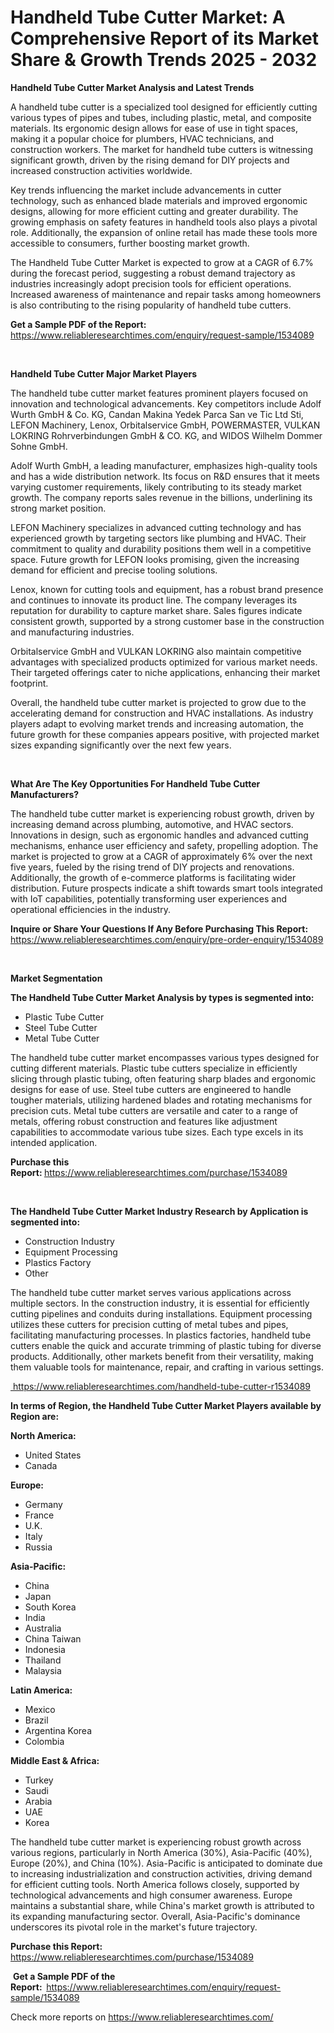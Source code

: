 <p><h1>Handheld Tube Cutter Market: A Comprehensive Report of its Market Share & Growth Trends 2025 - 2032</h1></p><p><strong>Handheld Tube Cutter Market Analysis and Latest Trends</strong></p>
<p><p>A handheld tube cutter is a specialized tool designed for efficiently cutting various types of pipes and tubes, including plastic, metal, and composite materials. Its ergonomic design allows for ease of use in tight spaces, making it a popular choice for plumbers, HVAC technicians, and construction workers. The market for handheld tube cutters is witnessing significant growth, driven by the rising demand for DIY projects and increased construction activities worldwide. </p><p>Key trends influencing the market include advancements in cutter technology, such as enhanced blade materials and improved ergonomic designs, allowing for more efficient cutting and greater durability. The growing emphasis on safety features in handheld tools also plays a pivotal role. Additionally, the expansion of online retail has made these tools more accessible to consumers, further boosting market growth. </p><p>The Handheld Tube Cutter Market is expected to grow at a CAGR of 6.7% during the forecast period, suggesting a robust demand trajectory as industries increasingly adopt precision tools for efficient operations. Increased awareness of maintenance and repair tasks among homeowners is also contributing to the rising popularity of handheld tube cutters.</p></p>
<p><strong>Get a Sample PDF of the Report:&nbsp;</strong> <a href="https://www.reliableresearchtimes.com/enquiry/request-sample/1534089?utm_campaign=2453&utm_medium=2&utm_source=Github&utm_content=ia&utm_term=17022025&utm_id=handheld-tube-cutter">https://www.reliableresearchtimes.com/enquiry/request-sample/1534089</a></p>
<p>&nbsp;</p>
<p><strong>Handheld Tube Cutter Major Market Players</strong></p>
<p><p>The handheld tube cutter market features prominent players focused on innovation and technological advancements. Key competitors include Adolf Wurth GmbH & Co. KG, Candan Makina Yedek Parca San ve Tic Ltd Sti, LEFON Machinery, Lenox, Orbitalservice GmbH, POWERMASTER, VULKAN LOKRING Rohrverbindungen GmbH & CO. KG, and WIDOS Wilhelm Dommer Sohne GmbH.</p><p>Adolf Wurth GmbH, a leading manufacturer, emphasizes high-quality tools and has a wide distribution network. Its focus on R&D ensures that it meets varying customer requirements, likely contributing to its steady market growth. The company reports sales revenue in the billions, underlining its strong market position.</p><p>LEFON Machinery specializes in advanced cutting technology and has experienced growth by targeting sectors like plumbing and HVAC. Their commitment to quality and durability positions them well in a competitive space. Future growth for LEFON looks promising, given the increasing demand for efficient and precise tooling solutions.</p><p>Lenox, known for cutting tools and equipment, has a robust brand presence and continues to innovate its product line. The company leverages its reputation for durability to capture market share. Sales figures indicate consistent growth, supported by a strong customer base in the construction and manufacturing industries.</p><p>Orbitalservice GmbH and VULKAN LOKRING also maintain competitive advantages with specialized products optimized for various market needs. Their targeted offerings cater to niche applications, enhancing their market footprint.</p><p>Overall, the handheld tube cutter market is projected to grow due to the accelerating demand for construction and HVAC installations. As industry players adapt to evolving market trends and increasing automation, the future growth for these companies appears positive, with projected market sizes expanding significantly over the next few years.</p></p>
<p>&nbsp;</p>
<p><strong>What Are The Key Opportunities For Handheld Tube Cutter Manufacturers?</strong></p>
<p><p>The handheld tube cutter market is experiencing robust growth, driven by increasing demand across plumbing, automotive, and HVAC sectors. Innovations in design, such as ergonomic handles and advanced cutting mechanisms, enhance user efficiency and safety, propelling adoption. The market is projected to grow at a CAGR of approximately 6% over the next five years, fueled by the rising trend of DIY projects and renovations. Additionally, the growth of e-commerce platforms is facilitating wider distribution. Future prospects indicate a shift towards smart tools integrated with IoT capabilities, potentially transforming user experiences and operational efficiencies in the industry.</p></p>
<p><strong>Inquire or Share Your Questions If Any Before Purchasing This Report:</strong> <a href="https://www.reliableresearchtimes.com/enquiry/pre-order-enquiry/1534089?utm_campaign=2453&utm_medium=2&utm_source=Github&utm_content=ia&utm_term=17022025&utm_id=handheld-tube-cutter">https://www.reliableresearchtimes.com/enquiry/pre-order-enquiry/1534089</a></p>
<p>&nbsp;</p>
<p><strong>Market Segmentation</strong></p>
<p><strong>The Handheld Tube Cutter Market Analysis by types is segmented into:</strong></p>
<p><ul><li>Plastic Tube Cutter</li><li>Steel Tube Cutter</li><li>Metal Tube Cutter</li></ul></p>
<p><p>The handheld tube cutter market encompasses various types designed for cutting different materials. Plastic tube cutters specialize in efficiently slicing through plastic tubing, often featuring sharp blades and ergonomic designs for ease of use. Steel tube cutters are engineered to handle tougher materials, utilizing hardened blades and rotating mechanisms for precision cuts. Metal tube cutters are versatile and cater to a range of metals, offering robust construction and features like adjustment capabilities to accommodate various tube sizes. Each type excels in its intended application.</p></p>
<p><strong>Purchase this Report:&nbsp;</strong><a href="https://www.reliableresearchtimes.com/purchase/1534089?utm_campaign=2453&utm_medium=2&utm_source=Github&utm_content=ia&utm_term=17022025&utm_id=handheld-tube-cutter">https://www.reliableresearchtimes.com/purchase/1534089</a></p>
<p>&nbsp;</p>
<p><strong>The Handheld Tube Cutter Market Industry Research by Application is segmented into:</strong></p>
<p><ul><li>Construction Industry</li><li>Equipment Processing</li><li>Plastics Factory</li><li>Other</li></ul></p>
<p><p>The handheld tube cutter market serves various applications across multiple sectors. In the construction industry, it is essential for efficiently cutting pipelines and conduits during installations. Equipment processing utilizes these cutters for precision cutting of metal tubes and pipes, facilitating manufacturing processes. In plastics factories, handheld tube cutters enable the quick and accurate trimming of plastic tubing for diverse products. Additionally, other markets benefit from their versatility, making them valuable tools for maintenance, repair, and crafting in various settings.</p></p>
<p><a href="https://www.reliableresearchtimes.com/handheld-tube-cutter-r1534089?utm_campaign=2453&utm_medium=2&utm_source=Github&utm_content=ia&utm_term=17022025&utm_id=handheld-tube-cutter">&nbsp;https://www.reliableresearchtimes.com/handheld-tube-cutter-r1534089</a></p>
<p><strong>In terms of Region, the Handheld Tube Cutter Market Players available by Region are:</strong></p>
<p>
    <p> <strong> North America: </strong>
        <ul>
            <li>United States</li>
            <li>Canada</li>
        </ul>
        </p> 
    <p> <strong> Europe: </strong>
        <ul>
            <li>Germany</li>
            <li>France</li>
            <li>U.K.</li>
            <li>Italy</li>
            <li>Russia</li>
        </ul>
        </p> 
    <p> <strong> Asia-Pacific: </strong>
        <ul>
            <li>China</li>
            <li>Japan</li>
            <li>South Korea</li>
            <li>India</li>
            <li>Australia</li>
            <li>China Taiwan</li>
            <li>Indonesia</li>
            <li>Thailand</li>
            <li>Malaysia</li>
        </ul>
        </p> 
    <p> <strong> Latin America: </strong>
        <ul>
            <li>Mexico</li>
            <li>Brazil</li>
            <li>Argentina Korea</li>
            <li>Colombia</li>
        </ul>
        </p> 
    <p> <strong> Middle East & Africa: </strong>
        <ul>
            <li>Turkey</li>
            <li>Saudi</li>
            <li>Arabia</li>
            <li>UAE</li>
            <li>Korea</li>
        </ul>
    </p>
    </p>
<p><p>The handheld tube cutter market is experiencing robust growth across various regions, particularly in North America (30%), Asia-Pacific (40%), Europe (20%), and China (10%). Asia-Pacific is anticipated to dominate due to increasing industrialization and construction activities, driving demand for efficient cutting tools. North America follows closely, supported by technological advancements and high consumer awareness. Europe maintains a substantial share, while China's market growth is attributed to its expanding manufacturing sector. Overall, Asia-Pacific's dominance underscores its pivotal role in the market's future trajectory.</p></p>
<p><strong>Purchase this Report: </strong><a href="https://www.reliableresearchtimes.com/purchase/1534089?utm_campaign=2453&utm_medium=2&utm_source=Github&utm_content=ia&utm_term=17022025&utm_id=handheld-tube-cutter">https://www.reliableresearchtimes.com/purchase/1534089</a></p>
<p>&nbsp;<strong>Get a Sample PDF of the Report:&nbsp;&nbsp;</strong><a href="https://www.reliableresearchtimes.com/enquiry/request-sample/1534089?utm_campaign=2453&utm_medium=2&utm_source=Github&utm_content=ia&utm_term=17022025&utm_id=handheld-tube-cutter">https://www.reliableresearchtimes.com/enquiry/request-sample/1534089</a></p>
<p><strong></strong></p>
<p>Check more reports on <a href="https://www.reliableresearchtimes.com/?utm_campaign=2453&utm_medium=2&utm_source=Github&utm_content=ia&utm_term=17022025&utm_id=handheld-tube-cutter">https://www.reliableresearchtimes.com/</a></p>